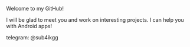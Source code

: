 Welcome to my GitHub!

I will be glad to meet you and work on interesting projects.
I can help you with Android apps!

telegram: @sub4ikgg

<!---
Sub4ikGG/Sub4ikGG is a ✨ special ✨ repository because its `README.md` (this file) appears on your GitHub profile.
You can click the Preview link to take a look at your changes.
--->
